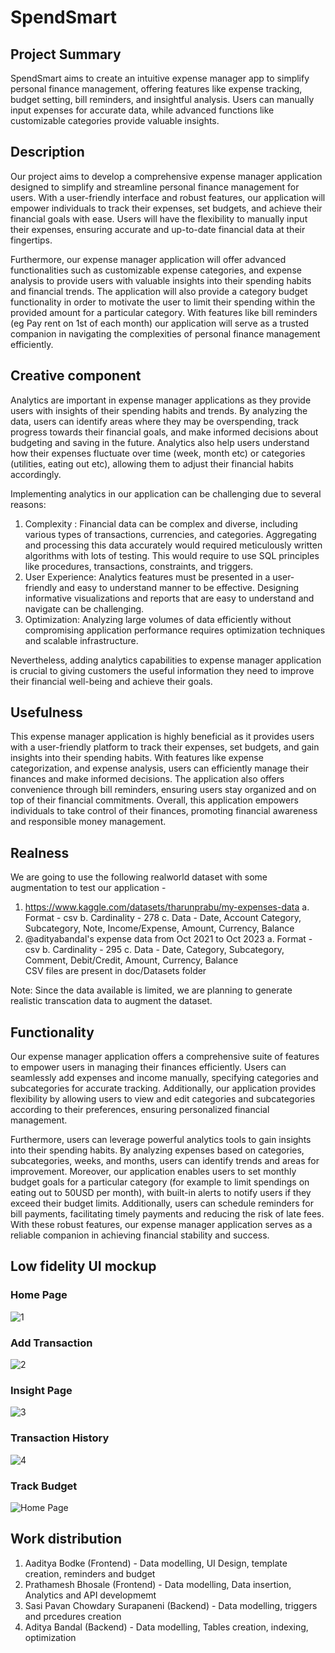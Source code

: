 # SpendSmart

## Project Summary

SpendSmart aims to create an intuitive expense manager app to simplify personal finance management, offering features like expense tracking, budget setting, bill reminders, and insightful analysis. Users can manually input expenses for accurate data, while advanced functions like customizable categories provide valuable insights.

## Description 
Our project aims to develop a comprehensive expense manager application designed to simplify and streamline personal finance management for users. With a user-friendly interface and robust features, our application will empower individuals to track their expenses, set budgets, and achieve their financial goals with ease. Users will have the flexibility to manually input their expenses, ensuring accurate and up-to-date financial data at their fingertips.

Furthermore, our expense manager application will offer advanced functionalities such as customizable expense categories, and expense analysis to provide users with valuable insights into their spending habits and financial trends. The application will also provide a category budget functionality in order to motivate the user to limit their spending within the provided amount for a particular category. With features like bill reminders (eg Pay rent on 1st of each month) our application will serve as a trusted companion in navigating the complexities of personal finance management efficiently.

## Creative component
Analytics are important in expense manager applications as they provide users with insights of their spending habits and trends. By analyzing the data, users can identify areas where they may be overspending, track progress towards their financial goals, and make informed decisions about budgeting and saving in the future. Analytics also help users understand how their expenses fluctuate over time (week, month etc) or categories (utilities, eating out etc), allowing them to adjust their financial habits accordingly.

Implementing analytics in our application can be challenging due to several reasons:
1. Complexity : Financial data can be complex and diverse, including various types of transactions, currencies, and categories. Aggregating and processing this data accurately would required meticulously written algorithms with lots of testing. This would require to use SQL principles like procedures, transactions, constraints, and triggers.
2. User Experience: Analytics features must be presented in a user-friendly and easy to understand manner to be effective. Designing informative visualizations and reports that are easy to understand and navigate can be challenging.
3. Optimization: Analyzing large volumes of data efficiently without compromising application performance requires optimization techniques and scalable infrastructure.

Nevertheless, adding analytics capabilities to expense manager application is crucial to giving customers the useful information they need to improve their financial well-being and achieve their goals.

## Usefulness
This expense manager application is highly beneficial as it provides users with a user-friendly platform to track their expenses, set budgets, and gain insights into their spending habits. With features like expense categorization, and expense analysis, users can efficiently manage their finances and make informed decisions. The application also offers convenience through bill reminders, ensuring users stay organized and on top of their financial commitments. Overall, this application empowers individuals to take control of their finances, promoting financial awareness and responsible money management.

## Realness
We are going to use the following realworld dataset with some augmentation to test our application - 
1. https://www.kaggle.com/datasets/tharunprabu/my-expenses-data
    a. Format - csv
    b. Cardinality - 278
    c. Data - Date, Account	Category, Subcategory, Note, Income/Expense, Amount, Currency, Balance
2. @adityabandal's expense data from Oct 2021 to Oct 2023
    a. Format - csv
    b. Cardinality - 295
    c. Data - Date,	Category, Subcategory, Comment, Debit/Credit, Amount, Currency, Balance    
CSV files are present in doc/Datasets folder

Note: Since the data available is limited, we are planning to generate realistic transcation data to augment the dataset.

## Functionality
Our expense manager application offers a comprehensive suite of features to empower users in managing their finances efficiently. Users can seamlessly add expenses and income manually, specifying categories and subcategories for accurate tracking. Additionally, our application provides flexibility by allowing users to view and edit categories and subcategories according to their preferences, ensuring personalized financial management.

Furthermore, users can leverage powerful analytics tools to gain insights into their spending habits. By analyzing expenses based on categories, subcategories, weeks, and months, users can identify trends and areas for improvement. Moreover, our application enables users to set monthly budget goals for a particular category (for example to limit spendings on eating out to 50USD per month), with built-in alerts to notify users if they exceed their budget limits. Additionally, users can schedule reminders for bill payments, facilitating timely payments and reducing the risk of late fees. With these robust features, our expense manager application serves as a reliable companion in achieving financial stability and success.

## Low fidelity UI mockup

### Home Page
![1](https://github.com/cs411-alawini/sp24-cs411-team051-OneOOne/assets/68540700/07430d36-2c59-4514-951f-f10c5924cc00)

### Add Transaction
![2](https://github.com/cs411-alawini/sp24-cs411-team051-OneOOne/assets/68540700/77af91e5-86c3-4959-8fed-ef43fc6c517d)

### Insight Page
![3](https://github.com/cs411-alawini/sp24-cs411-team051-OneOOne/assets/68540700/95d71a46-4517-4c6a-ab7a-f4bfe516a8b1)

### Transaction History
![4](https://github.com/cs411-alawini/sp24-cs411-team051-OneOOne/assets/68540700/45b02061-894a-4db1-9848-abfe7266d308)

### Track Budget
![Home Page](https://github.com/cs411-alawini/sp24-cs411-team051-OneOOne/assets/68540700/cc6498f0-0b50-46f7-bd0f-bdcc683928cd)



## Work distribution
1. Aaditya Bodke (Frontend) - Data modelling, UI Design, template creation, reminders and budget
2. Prathamesh Bhosale (Frontend) - Data modelling, Data insertion, Analytics and API developmemt
3. Sasi Pavan Chowdary Surapaneni (Backend) - Data modelling,  triggers and prcedures creation
4. Aditya Bandal (Backend) - Data modelling, Tables creation, indexing, optimization


